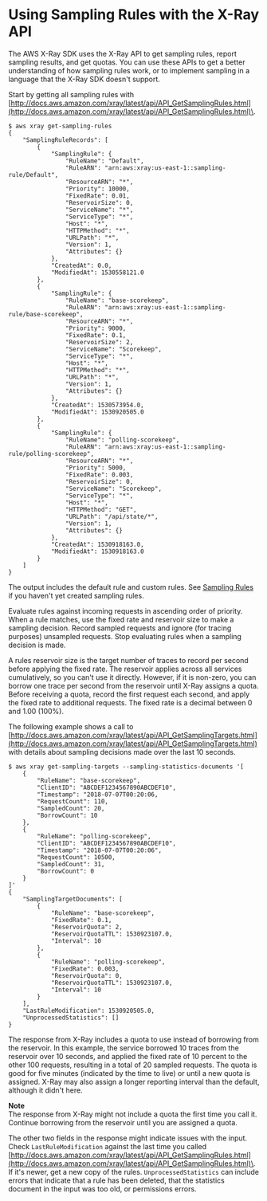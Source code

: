# Using Sampling Rules with the X\-Ray API<a name="xray-api-sampling"></a>

The AWS X\-Ray SDK uses the X\-Ray API to get sampling rules, report sampling results, and get quotas\. You can use these APIs to get a better understanding of how sampling rules work, or to implement sampling in a language that the X\-Ray SDK doesn't support\.

Start by getting all sampling rules with [http://docs.aws.amazon.com/xray/latest/api/API_GetSamplingRules.html](http://docs.aws.amazon.com/xray/latest/api/API_GetSamplingRules.html)\.

```
$ aws xray get-sampling-rules
{
    "SamplingRuleRecords": [
        {
            "SamplingRule": {
                "RuleName": "Default",
                "RuleARN": "arn:aws:xray:us-east-1::sampling-rule/Default",
                "ResourceARN": "*",
                "Priority": 10000,
                "FixedRate": 0.01,
                "ReservoirSize": 0,
                "ServiceName": "*",
                "ServiceType": "*",
                "Host": "*",
                "HTTPMethod": "*",
                "URLPath": "*",
                "Version": 1,
                "Attributes": {}
            },
            "CreatedAt": 0.0,
            "ModifiedAt": 1530558121.0
        },
        {
            "SamplingRule": {
                "RuleName": "base-scorekeep",
                "RuleARN": "arn:aws:xray:us-east-1::sampling-rule/base-scorekeep",
                "ResourceARN": "*",
                "Priority": 9000,
                "FixedRate": 0.1,
                "ReservoirSize": 2,
                "ServiceName": "Scorekeep",
                "ServiceType": "*",
                "Host": "*",
                "HTTPMethod": "*",
                "URLPath": "*",
                "Version": 1,
                "Attributes": {}
            },
            "CreatedAt": 1530573954.0,
            "ModifiedAt": 1530920505.0
        },
        {
            "SamplingRule": {
                "RuleName": "polling-scorekeep",
                "RuleARN": "arn:aws:xray:us-east-1::sampling-rule/polling-scorekeep",
                "ResourceARN": "*",
                "Priority": 5000,
                "FixedRate": 0.003,
                "ReservoirSize": 0,
                "ServiceName": "Scorekeep",
                "ServiceType": "*",
                "Host": "*",
                "HTTPMethod": "GET",
                "URLPath": "/api/state/*",
                "Version": 1,
                "Attributes": {}
            },
            "CreatedAt": 1530918163.0,
            "ModifiedAt": 1530918163.0
        }
    ]
}
```

The output includes the default rule and custom rules\. See [Sampling Rules](xray-api-configuration.md#xray-api-configuration-sampling) if you haven't yet created sampling rules\.

Evaluate rules against incoming requests in ascending order of priority\. When a rule matches, use the fixed rate and reservoir size to make a sampling decision\. Record sampled requests and ignore \(for tracing purposes\) unsampled requests\. Stop evaluating rules when a sampling decision is made\.

A rules reservoir size is the target number of traces to record per second before applying the fixed rate\. The reservoir applies across all services cumulatively, so you can't use it directly\. However, if it is non\-zero, you can borrow one trace per second from the reservoir until X\-Ray assigns a quota\. Before receiving a quota, record the first request each second, and apply the fixed rate to additional requests\. The fixed rate is a decimal between 0 and 1\.00 \(100%\)\.

The following example shows a call to [http://docs.aws.amazon.com/xray/latest/api/API_GetSamplingTargets.html](http://docs.aws.amazon.com/xray/latest/api/API_GetSamplingTargets.html) with details about sampling decisions made over the last 10 seconds\.

```
$ aws xray get-sampling-targets --sampling-statistics-documents '[
    {
        "RuleName": "base-scorekeep",
        "ClientID": "ABCDEF1234567890ABCDEF10",
        "Timestamp": "2018-07-07T00:20:06,
        "RequestCount": 110,
        "SampledCount": 20,
        "BorrowCount": 10
    },
    {
        "RuleName": "polling-scorekeep",
        "ClientID": "ABCDEF1234567890ABCDEF10",
        "Timestamp": "2018-07-07T00:20:06",
        "RequestCount": 10500,
        "SampledCount": 31,
        "BorrowCount": 0
    }
]'
{
    "SamplingTargetDocuments": [
        {
            "RuleName": "base-scorekeep",
            "FixedRate": 0.1,
            "ReservoirQuota": 2,
            "ReservoirQuotaTTL": 1530923107.0,
            "Interval": 10
        },
        {
            "RuleName": "polling-scorekeep",
            "FixedRate": 0.003,
            "ReservoirQuota": 0,
            "ReservoirQuotaTTL": 1530923107.0,
            "Interval": 10
        }
    ],
    "LastRuleModification": 1530920505.0,
    "UnprocessedStatistics": []
}
```

The response from X\-Ray includes a quota to use instead of borrowing from the reservoir\. In this example, the service borrowed 10 traces from the reservoir over 10 seconds, and applied the fixed rate of 10 percent to the other 100 requests, resulting in a total of 20 sampled requests\. The quota is good for five minutes \(indicated by the time to live\) or until a new quota is assigned\. X\-Ray may also assign a longer reporting interval than the default, although it didn't here\.

**Note**  
The response from X\-Ray might not include a quota the first time you call it\. Continue borrowing from the reservoir until you are assigned a quota\.

The other two fields in the response might indicate issues with the input\. Check `LastRuleModification` against the last time you called [http://docs.aws.amazon.com/xray/latest/api/API_GetSamplingRules.html](http://docs.aws.amazon.com/xray/latest/api/API_GetSamplingRules.html)\. If it's newer, get a new copy of the rules\. `UnprocessedStatistics` can include errors that indicate that a rule has been deleted, that the statistics document in the input was too old, or permissions errors\.